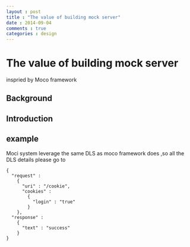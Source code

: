```yaml
---
layout : post
title : "The value of building mock server"
date : 2014-09-04
comments : true
categories : design
---
```


The value of building mock server
=====================
inspried by Moco framework

Background
----



Introduction
----

example
----
Moci system leverage the same DLS as moco framework does ,so all the DLS details please go to 

```
{
  "request" :
    {
      "uri" : "/cookie",
      "cookies" :
        {
          "login" : "true"
        }
    },
  "response" :
    {
      "text" : "success"
    }
}

```

